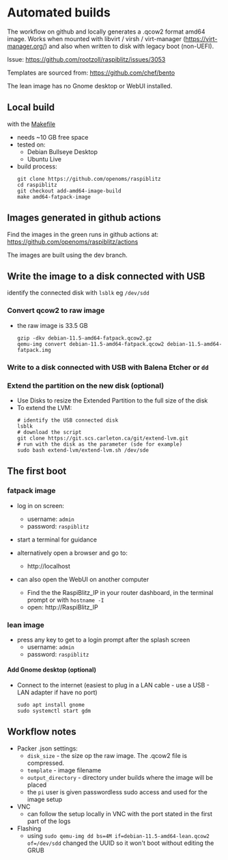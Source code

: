 # Automated builds

The workflow on github and locally generates a .qcow2 format amd64 image.
Works when mounted with libvirt / virsh / virt-manager (https://virt-manager.org/) and also when written to disk with legacy boot (non-UEFI).

Issue: https://github.com/rootzoll/raspiblitz/issues/3053

Templates are sourced from: https://github.com/chef/bento

The lean image has no Gnome desktop or WebUI installed.

## Local build
with the [Makefile](https://github.com/openoms/raspiblitz/blob/ci-amd64/Makefile)
* needs ~10 GB free space
* tested on:
  * Debian Bullseye Desktop
  * Ubuntu Live
* build process:
    ```
    git clone https://github.com/openoms/raspiblitz
    cd raspiblitz
    git checkout add-amd64-image-build
    make amd64-fatpack-image
    ```

## Images generated in github actions
Find the images in the green runs in github actions at:
https://github.com/openoms/raspiblitz/actions

The images are built using the dev branch.

## Write the image to a disk connected with USB
identify the connected disk with `lsblk` eg `/dev/sdd`

###  Convert qcow2 to raw image
* the raw image is 33.5 GB
    ```
    gzip -dkv debian-11.5-amd64-fatpack.qcow2.gz
    qemu-img convert debian-11.5-amd64-fatpack.qcow2 debian-11.5-amd64-fatpack.img
    ```
### Write to a disk connected with USB with Balena Etcher or `dd`

### Extend the partition on the new disk (optional)
* Use Disks to resize the Extended Partition to the full size of the disk
* To extend the LVM:
    ```
    # identify the USB connected disk
    lsblk
    # download the script
    git clone https://git.scs.carleton.ca/git/extend-lvm.git
    # run with the disk as the parameter (sde for example)
    sudo bash extend-lvm/extend-lvm.sh /dev/sde
    ```

## The first boot
### fatpack image
* log in on screen:
  * username: `admin`
  * password: `raspiblitz`

* start a terminal for guidance

* alternatively open a browser and go to:
  * http://localhost
* can also open the WebUI on another computer
  * Find the the RaspiBlitz_IP in your router dashboard, in the terminal prompt or with `hostname -I`
  * open: http://RaspiBlitz_IP

### lean image
* press any key to get to a login prompt after the splash screen
  * username: `admin`
  * password: `raspiblitz`

#### Add Gnome desktop (optional)
* Connect to the internet (easiest to plug in a LAN cable - use a USB - LAN adapter if have no port)
    ```
    sudo apt install gnome
    sudo systemctl start gdm
    ```

## Workflow notes
* Packer .json settings:
    * `disk_size` - the size op the raw image. The .qcow2 file is compressed.
    * `template`  - image filename
    * `output_directory` - directory under builds where the image will be placed
    * the `pi` user is given passwordless sudo access and used for the image setup
* VNC
    * can follow the setup locally in VNC with the port stated in the first part of the logs
* Flashing
    * using `sudo qemu-img dd bs=4M if=debian-11.5-amd64-lean.qcow2 of=/dev/sdd` changed the UUID so it won't boot without editing the GRUB
